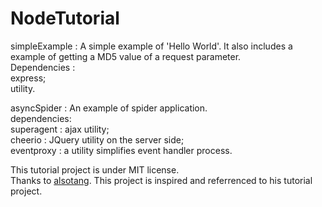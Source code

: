 # NodeTutorial

simpleExample :
A simple example of 'Hello World'.
It also includes a example of getting a MD5 value of a request parameter.  
Dependencies :  
express;  
utility.  

asyncSpider :
An example of spider application.  
dependencies:  
superagent : ajax utility;  
cheerio : JQuery utility on the server side;  
eventproxy : a utility simplifies event handler process.

This tutorial project is under MIT license.   
Thanks to [alsotang](https://github.com/alsotang/node-lessons). This project is inspired and referrenced to his tutorial project.
